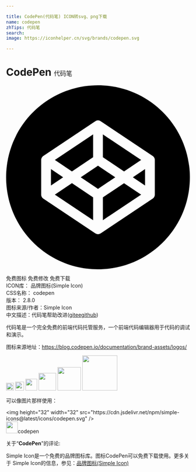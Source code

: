 ```yaml
---

title: CodePen(代码笔) ICON转svg、png下载
name: codepen
zhTips: 代码笔
search: 
image: https://iconhelper.cn/svg/brands/codepen.svg

---
```


# CodePen  <small style="font-size: 60%;font-weight: 100">代码笔</small>

<div id="svg" class="svg-wrap">
<svg role="img" xmlns="http://www.w3.org/2000/svg" viewBox="0 0 24 24"><title>CodePen icon</title><path d="M18.144 13.067v-2.134L16.55 12zm1.276 1.194a.628.628 0 01-.006.083l-.005.028-.011.053-.01.031c-.005.016-.01.031-.017.047l-.014.03a.78.78 0 01-.021.043l-.019.03a.57.57 0 01-.08.1l-.026.025a.602.602 0 01-.036.03l-.029.022-.01.008-6.782 4.522a.637.637 0 01-.708 0L4.864 14.79l-.01-.008a.599.599 0 01-.065-.052l-.026-.025-.032-.034-.021-.028a.588.588 0 01-.067-.11l-.014-.031a.644.644 0 01-.017-.047l-.01-.03c-.004-.018-.008-.036-.01-.054l-.006-.028a.628.628 0 01-.006-.083V9.739c0-.028.002-.055.006-.083l.005-.027.011-.054.01-.03a.574.574 0 01.12-.217l.031-.034.026-.025a.62.62 0 01.065-.052l.01-.008 6.782-4.521a.638.638 0 01.708 0l6.782 4.521.01.008.03.022.035.03c.01.008.017.016.026.025a.545.545 0 01.08.1l.019.03a.633.633 0 01.021.043l.014.03c.007.016.012.032.017.047l.01.031c.004.018.008.036.01.054l.006.027a.619.619 0 01.006.083zM12 0C5.373 0 0 5.372 0 12 0 18.627 5.373 24 12 24c6.628 0 12-5.372 12-12 0-6.627-5.372-12-12-12m0 10.492L9.745 12 12 13.51 14.255 12zm.638 4.124v2.975l4.996-3.33-2.232-1.493zm-6.272-.356l4.996 3.33v-2.974l-2.764-1.849zm11.268-4.52l-4.996-3.33v2.974l2.764 1.85zm-6.272-.356V6.41L6.366 9.74l2.232 1.493zm-5.506 1.549v2.134L7.45 12Z"/></svg>
</div>
<detail full-name='codepen'></detail>

<div class="detail-page">
<p>
<span><span class="badge-success badge">免费图标</span> <span class="badge-success badge">免费修改</span>  <span class="badge-success badge">免费下载</span> </span>
<br/>
<span>
ICON库：
<span class="badge-secondary badge">品牌图标(Simple Icon)</span> 
</span>
<br/>
<span>
CSS名称：
<span class="badge-secondary badge">codepen</span> 
</span>

<br/>
<span>
版本：
<span class="badge-secondary badge">2.8.0</span> 
</span>
<br/>
<span>图标来源/作者：<span class="badge-light badge">Simple Icon</span></span> 
<br/>
<span class="zh-detail">中文描述：<span class="badge-primary badge">代码笔</span><span class="help-link"><span>帮助改进</span>(<a href="https://gitee.com/liuwave/icon-helper/edit/master/json/brands/codepen.json" target="_blank" rel="noopener noreferrer">gitee</a><a href="https://github.com/liuwave/icon-helper/edit/master/json/brands/codepen.json" target="_blank" rel="noopener noreferrer">github</a></span>)</span><br/>
</p>
</div><div class="description description alert alert-light"><p>代码笔是一个完全免费的前端代码托管服务，一个前端代码编辑器用于代码的调试和演示。</p><p>图标来源地址：<a href="https://blog.codepen.io/documentation/brand-assets/logos/" target="_blank" rel="noopener noreferrer">https://blog.codepen.io/documentation/brand-assets/logos/</a></p></div>
<div class="alert alert-dark">
<img height="21" width="21" src="https://cdn.jsdelivr.net/npm/simple-icons@latest/icons/codepen.svg" />
<img height="24" width="24" src="https://cdn.jsdelivr.net/npm/simple-icons@latest/icons/codepen.svg" />
<img height="32" width="32" src="https://cdn.jsdelivr.net/npm/simple-icons@latest/icons/codepen.svg" />
<img height="48" width="48" src="https://cdn.jsdelivr.net/npm/simple-icons@latest/icons/codepen.svg" />
<img height="64" width="64" src="https://cdn.jsdelivr.net/npm/simple-icons@latest/icons/codepen.svg" />
<img height="96" width="96" src="https://cdn.jsdelivr.net/npm/simple-icons@latest/icons/codepen.svg" />

</div>
<div>
  <p>可以像图片那样使用：    
  </p>
  <div class="alert alert-primary" style="font-size: 14px">
    &lt;img height="32" width="32" src="https://cdn.jsdelivr.net/npm/simple-icons@latest/icons/codepen.svg" /&gt;
    <copy-btn content='<img height="32" width="32" src="https://cdn.jsdelivr.net/npm/simple-icons@latest/icons/codepen.svg" />'></copy-btn>
  </div>
  <div class="alert alert-secondary">
    <img height="32" width="32" src="https://cdn.jsdelivr.net/npm/simple-icons@latest/icons/codepen.svg" />codepen
    <copy-btn content="codepen" btn-title="复制图标名称"></copy-btn>
  </div>
</div>
<div class="icon-detail__container">
<p>关于“<b>CodePen</b>”的评论:</p>
</div>
<Vssue title="关于“CodePen”的评论" />
<div><p>Simple Icon是一个免费的品牌图标库。图标CodePen可以免费下载使用。更多关于  Simple Icon的信息，参见：<a target="_blank" href="https://iconhelper.cn/brands.html">品牌图标(Simple Icon)</a>
</p></div>
